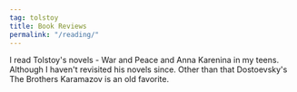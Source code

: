 ```yaml
---
tag: tolstoy
title: Book Reviews
permalink: "/reading/"
---
```


I read Tolstoy's novels - War and Peace and Anna Karenina in my teens. Although I haven't revisited his novels since. 
Other than that Dostoevsky's The Brothers Karamazov is an old favorite.  

